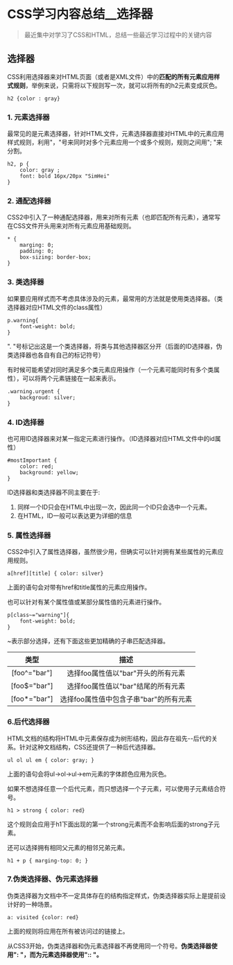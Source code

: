 # CSS学习内容总结__选择器

>最近集中对学习了CSS和HTML，总结一些最近学习过程中的关键内容

## 选择器

CSS利用选择器来对HTML页面（或者是XML文件）中的**匹配的所有元素应用样式规则**，举例来说，只需将以下规则写一次，就可以将所有的h2元素变成灰色。

    h2 {color : gray}

### 1. 元素选择器

最常见的是元素选择器，针对HTML文件，元素选择器直接对HTML中的元素应用样式规则，利用"，"号来同时对多个元素应用一个或多个规则，规则之间用"; "来分割。

    h2, p { 
        color: gray ;
        font: bold 16px/20px "SimHei" 
    } 

### 2. 通配选择器

CSS2中引入了一种通配选择器，用来对所有元素（也即匹配所有元素），通常写在CSS文件开头用来对所有元素应用基础规则。

    * {
        marging: 0;
        padding: 0;
        box-sizing: border-box;
    }

###  3. 类选择器

如果要应用样式而不考虑具体涉及的元素，最常用的方法就是使用类选择器。（类选择器对应HTML文件的class属性）

    p.warning{
        font-weight: bold;
    }

". "号标记出这是一个类选择器，将类与其他选择器区分开（后面的ID选择器，伪类选择器也各自有自己的标记符号）

有时候可能希望对同时满足多个类元素应用操作（一个元素可能同时有多个类属性），可以将两个元素链接在一起来表示。

    .warning.urgent {
        backgroud: silver;
    }

### 4. ID选择器

也可用ID选择器来对某一指定元素进行操作。（ID选择器对应HTML文件中的id属性）

    #mostImportant {
        color: red;
        background: yellow;
    }

ID选择器和类选择器不同主要在于:

1. 同样一个ID只会在HTML中出现一次，因此同一个ID只会选中一个元素。
2. 在HTML，ID一般可以表达更为详细的信息

### 5. 属性选择器

CSS2中引入了属性选择器，虽然很少用，但确实可以针对拥有某些属性的元素应用规则。

    a[href][title] { color: silver}

上面的语句会对带有href和title属性的元素应用操作。

也可以针对有某个属性值或某部分属性值的元素进行操作。

    p[class~="warning"]{
        font-weight: bold;
    }

~表示部分选择，还有下面这些更加精确的子串匹配选择器。

| 类型      |描述      |
| :--------: | :---------: |
| [foo^="bar"] | 选择foo属性值以"bar"开头的所有元素|
|[foo$="bar"] | 选择foo属性值以"bar"结尾的所有元素 |
| [foo*="bar"] |选择foo属性值中包含子串"bar"的所有元素|

### 6.后代选择器

HTML文档的结构将HTML中元素保存成为树形结构，因此存在祖先--后代的关系。针对这种文档结构，CSS还提供了一种后代选择器。

    ul ol ul em { color: gray; }

上面的语句会将ul->ol->ul->em元素的字体颜色应用为灰色。

如果不想选择任意一个后代元素，而只想选择一个子元素，可以使用子元素结合符号。

    h1 > strong { color: red}

这个规则会应用于h1下面出现的第一个strong元素而不会影响后面的strong子元素。

还可以选择拥有相同父元素的相邻兄弟元素。
    
    h1 + p { marging-top: 0; }

### 7.伪类选择器、伪元素选择器

伪类选择器为文档中不一定具体存在的结构指定样式，伪类选择器实际上是提前设计好的一种场景。

    a: visited {color: red}

上面的规则将应用在所有被访问过的链接上。

从CSS3开始，伪类选择器和伪元素选择器不再使用同一个符号。**伪类选择器使用": "，而为元素选择器使用":: "。**

